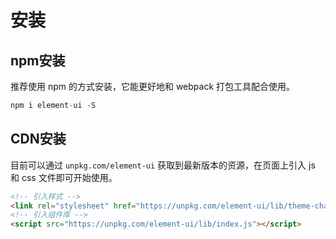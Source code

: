 # 安装

## npm安装
推荐使用 npm 的方式安装，它能更好地和 webpack 打包工具配合使用。
``` javascript
npm i element-ui -S
```

## CDN安装
目前可以通过 `unpkg.com/element-ui` 获取到最新版本的资源，在页面上引入 js 和 css 文件即可开始使用。
``` html
<!-- 引入样式 -->
<link rel="stylesheet" href="https://unpkg.com/element-ui/lib/theme-chalk/index.css">
<!-- 引入组件库 -->
<script src="https://unpkg.com/element-ui/lib/index.js"></script>
```
